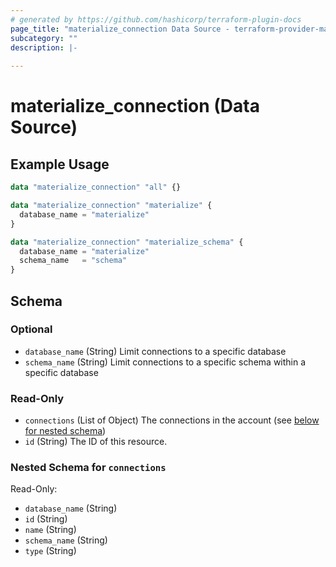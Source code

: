 ```yaml
---
# generated by https://github.com/hashicorp/terraform-plugin-docs
page_title: "materialize_connection Data Source - terraform-provider-materialize"
subcategory: ""
description: |-
  
---
```


# materialize_connection (Data Source)



## Example Usage

```terraform
data "materialize_connection" "all" {}

data "materialize_connection" "materialize" {
  database_name = "materialize"
}

data "materialize_connection" "materialize_schema" {
  database_name = "materialize"
  schema_name   = "schema"
}
```

<!-- schema generated by tfplugindocs -->
## Schema

### Optional

- `database_name` (String) Limit connections to a specific database
- `schema_name` (String) Limit connections to a specific schema within a specific database

### Read-Only

- `connections` (List of Object) The connections in the account (see [below for nested schema](#nestedatt--connections))
- `id` (String) The ID of this resource.

<a id="nestedatt--connections"></a>
### Nested Schema for `connections`

Read-Only:

- `database_name` (String)
- `id` (String)
- `name` (String)
- `schema_name` (String)
- `type` (String)
